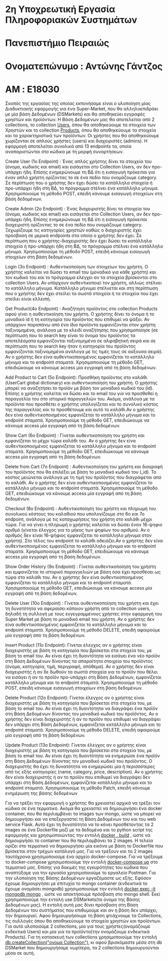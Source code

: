 # 2η Υποχρεωτική Εργασία Πληροφοριακών Συστημάτων 

# Πανεπιστήμιο Πειραιώς

# Ονοματεπώνυμο : Αντώνης Γάντζος

# ΑΜ : E18030

Σκοπός της εργασίας της οποίας εκπονήσαμε είναι ο υλοποίηση μίας Διαδυκτιακής εφαρμογής για ένα Super-Market, που θα αλληλοεπιδράει με μία βάση Δεδομένων (DSMarkets) και θα αποθηκεύει εγγραφές χρηστών και προϊόντων. Η Βάση Δεδομένων μας θα αποτελείται από 2 collections, το collection <ins>Users</ins>, όπου θα αποθηκεύουμε τα στοιχεία των Χρηστών και το collection <ins>Products</ins>, όπου θα αποθηκεύουμε τα στοιχεία και τα χαρακτηριστικά των προϊόντων. Οι χρήστες που θα αποθηκεύουμε χωρίζονται σε απλούς χρήστες (users) και διαχειριστές (admins). Η εφαρμογή αποτελείται συνολικά από 13 endpoints τα, οποία αναπαριστώνται στο κώδικα με τη μορφή συναρτήσεων.  

Create User (1ο Endpoint) :   Ένας απλός χρήστης δίνει τα στοιχεία του (όνομα, κωδικός και email) και εισάγεται στο Collection Users, αν δεν προ-υπάρχει ήδη. Επίσης ενημερώνουμε τη ΒΔ ότι η εισαγωγή πρόκειται για έναν απλό χρήστη ορίζοντας το σε ένα πεδίο που ονομάζουμε category. Σε περίπτωση που ο χρήστης δεν έχει δώσει τα κατάλληλα στοιχεία ή προ-υπάρχει ήδη στη ΒΔ, το πρόγραμμα στέλνει ένα κατάλληλο μήνυμα. Χρησιμοποιούμε τη μέθοδο POST, επειδή κάνουμε εισαγωγή στοιχείων στη βάση δεδομένων.

Create Admin (2ο Endpoint) :   Ένας διαχειριστής δίνει τα στοιχεία του (όνομα, κωδικός και email) και εισάγεται στο Collection Users, αν δεν προ-υπάρχει ήδη. Επίσης ενημερώνουμε τη ΒΔ ότι η εισαγωγή πρόκειται διαχειριστή ορίζοντας το σε ένα πεδίο που ονομάζουμε category. Ξεχωρίζουμε τις κατηγορίες χρηστών καθώς ο διαχειριστής έχει πρόσβαση σε μερικά endpoints στα οποία ο χρήστης δεν έχει. Σε περίπτωση που ο χρήστης-διαχειριστής δεν έχει δώσει τα κατάλληλα στοιχεία ή προ-υπάρχει ήδη στη ΒΔ, το πρόγραμμα στέλνει ένα κατάλληλο μήνυμα. Χρησιμοποιούμε τη μέθοδο POST, επειδή κάνουμε εισαγωγή στοιχείων στη βάση δεδομένων.

Login (3ο Endpoint) : Αυθεντικοποίηση των στοιχείων του χρήστη. Ο χρήστης καλείται να δώσει το email του (μοναδικό για κάθε χρήστη) και τον κωδικό του και το πρόγραμμα ελέγχει αν τα στοιχεία βρίσκονται στο collection Users. Αν υπάρχουν αυθεντικοποιεί τον χρήστη, αλλιώς στέλνει το κατάλληλο μήνυμα. Κατάλληλο μήνυμα στέλνεται και στη περίπτωση που ο χρήστης δεν έχει στείλει τα σωστά στοιχεία ή τα στοιχεία που έχει στείλει είναι ελλειπή. 

Get Product(4ο Endpoint) : Αναζήτηση προϊόντος στο collection Products αφού γίνει η αυθεντικοίηση του χρήστη. Ο χρήστης δίνει το όνομα ή το μοναδικό id ή τη κατηγορία του προϊόντος που επιθυμεί να ψάξει. Αν υπάρχουν παραπάνω από ένα ίδια προϊόντα εμφανίζονται στον χρήστη ταξινομημένα, ανάλογα με το κλειδί αναζήτησης που χρησιμοποίησε (σε περίπτωση που το search key είναι το όνομα του προϊόντος τα αποτελέσματα εμφανίζονται ταξινομημένα σε αλφαβητική σειρά και σε περίπτωση που το search key ήταν η κατηγορία του προϊόντος εμφανίζονται ταξινομημένα ανάλογα με τις τιμές τους σε αύξουσα σειρά). Αν ο χρήστης δεν είνα αυθεντικοποιημένος εμφανίζεται το κατάλληλο μήνυμα και το endpoint σταματά. Χρησιμοποιούμε τη μέθοδο GET, επειδιώκουμε να κάνουμε access μία εγγραφή από τη βάση δεδομένων.

Add Product to Cart (5ο Endpoint): Προσθήκη προϊόντος στο καλάθι (UserCart global dictionary) και αυθεντικοποίηση του χρήστη. Ο χρήστης μπορεί να αναζητήσει το προϊόν με βάση τον μοναδικό κωδικό του (id). Επίσης ο χρήστης καλείται να δώσει και το email του για να προσθεθεί η παραγγελία του στο ιστορικό παραγγελιών του. Ακόμα, ανάλογα με τα προϊόντα που προσθέτει ο χρήστης υπολογίζεται και το συνολικό κόστος της παραγγελίας και το προσθέτουμε και αυτό το καλάθι.Αν ο χρήστης δεν είνα αυθεντικοποιημένος εμφανίζεται το κατάλληλο μήνυμα και το endpoint σταματά. Χρησιμοποιούμε τη μέθοδο GET, επειδιώκουμε να κάνουμε access μία εγγραφή από τη βάση δεδομένων.

Show Cart (6o Endpoint) : Γίνεται αυθεντικοποίηση του χρήστη και εμφανίζεται το μέχρι τώρα καλάθι του. Αν ο χρήστης δεν είνα αυθεντικοποιημένος εμφανίζεται το κατάλληλο μήνυμα και το endpoint σταματά. Χρησιμοποιούμε τη μέθοδο GET, επειδιώκουμε να κάνουμε access μία εγγραφή από τη βάση δεδομένων.

Delete from Cart (7ο Endpoint) : Αυθεντικοποίηση του χρήστη και διαγραφή του προϊόντος που θα επιλέξει με βάση το μοναδικό κωδικό του (_id). Το κόστος μειώνεται ανάλογα με τη τιμή του προϊόντος που διαγράφεται από το καλάθι. Αν ο χρήστης δεν είνα αυθεντικοποιημένος εμφανίζεται το κατάλληλο μήνυμα και το endpoint σταματά. Χρησιμοποιούμε τη μέθοδο GET, επειδιώκουμε να κάνουμε access μία εγγραφή από τη βάση δεδομένων.

Checkout (8o Endpoint) : Αυθεντικοποίηση του χρήστη και πληρωμή του συνολικού κόστους του καλαθιού που υπολογίζουμε στο 6ο και 7ο endpoint, ανάλογα με τις καταχωρήσεις του χρήστη στο καλάθι μέχρι τώρα. Για να γίνει η πληρωμή ο χρήστης καλείται να δώσει έναν 16-ψηφιο αριθμό (γίνεται έλεγχος για το μήκος των ψηφίων του αριθμού. Αν ο αριθμός δεν είναι 16-ψήφιος εμφανίζεται το κατάλληλο μήνυμα στον χρήστη). Στο τέλος του endpoint το καλάθι αδειάζει.Αν ο χρήστης δεν είνα αυθεντικοποιημένος εμφανίζεται το κατάλληλο μήνυμα και το endpoint σταματά. Χρησιμοποιούμε τη μέθοδο GET, επειδιώκουμε να κάνουμε access μία εγγραφή από τη βάση δεδομένων.

Show Order History (9o Endpoint) : Γίνεται αυθεντικοποίηση του χρήστη και εμφανίζεται το ιστορικό παραγγελιών με βάση όσα έχει προσθέσει ως τώρα στο καλάθι του. Αν ο χρήστης δεν είνα αυθεντικοποιημένος εμφανίζεται το κατάλληλο μήνυμα και το endpoint σταματά. Χρησιμοποιούμε τη μέθοδο GET, επειδιώκουμε να κάνουμε access μία εγγραφή από τη βάση δεδομένων.

Delete User (10o Endpoint) : Γίνεται αυθεντικοποίηση του χρήστη και έχει τη δυνατότητα να αφεραίσει κάποιον χρήστη από το collection users, δηλαδή τη συλλογή με τους εγγεγραμμένους χρήστες στην εφαρμογή του Super Market με βάση το μοναδικό email του χρήστη. Αν ο χρήστης δεν είνα αυθεντικοποιημένος εμφανίζεται το κατάλληλο μήνυμα και το endpoint σταματά. Χρησιμοποιούμε τη μέθοδο DELETE, επειδή αφαιρούμε μία εγγραφή από τη βάση δεδομένων.

Insert Product (11ο Endpoint): Γίνεται έλεγχος αν ο χρήστης είναι διαχειριστής με βάση τη κατηγορία που βρίσκεται στα στοχεία του, με βάση το email του. Αν είναι έχει τη δυαντότητα να εισάγει ένα νέο προϊόν στη Βάση Δεδομένων δίνοντας τα απαραίτητα στοιχεία του προϊόντος (όνομα, κατηγορία, τιμή, περιγραφή, απόθεμα). Αν ο χρήστης δεν είναι διαχειριστής ή αν δε δωθούν τα σωστά στοιχεία για το προϊόν που θέλει να εισάγει ή αν το προϊόν προ-υπάρχει στη Βάση Δεδομένων, εμφανίζεται κατάλληλο μήνυμα και το endpoint σταματά. Χρησιμοποιούμε τη μέθοδο POST, επειδή κάνουμε εισαγωγή στοιχείων στη βάση δεδομένων.

Delete Product (12ο Endpoint): Γίνεται έλεγχος αν ο χρήστης είναι διαχειριστής με βάση τη κατηγορία που βρίσκεται στα στοχεία του, με βάση το email του. Αν είναι έχει τη δυαντότητα να διαγράψει ένα προϊόν στη Βάση Δεδομένων δίνοντας τον μοναδικό κωδικό του  προϊόντος. Αν ο χρήστης δεν είναι διαχειριστής ή αν το  προϊόν που επιθυμεί να διαγράψει δεν υπάρχει στη Βάση Δεδομένων, εμφανίζεται κατάλληλο μήνυμα και το endpoint σταματά. Χρησιμοποιούμε τη μέθοδο DELETE, επειδή αφαιρούμε μία εγγραφή από τη βάση δεδομένων.

Update Product (13ο Endpoint): Γίνεται έλεγχος αν ο χρήστης είναι διαχειριστής με βάση τη κατηγορία που βρίσκεται στα στοχεία του, με βάση το email του. Αν είναι έχει τη δυαντότητα να ενημερώσε ένα προϊόν στη Βάση Δεδομένων δίνοντας τον μοναδικό κωδικό του  προϊόντος. Ο διαχειριστής θα έχει τη δυνατότητα να ενημερώσει μία ή περισσότερες από τις εξής κατηγορίες (name, category, price, description). Αν ο χρήστης δεν είναι διαχειριστής ή αν το  προϊόν που επιθυμεί να διαγράψει δεν υπάρχει στη Βάση Δεδομένων, εμφανίζεται κατάλληλο μήνυμα και το endpoint σταματά. Χρησιμοποιούμε τη μέθοδο Patch, επειδή κάνουμε ενημέρωση της βάσης δεδομένων

Για να τρέξει την εφαρμογή ο χρήστης θα χρειαστεί αρχικά να τρέξει τον κώδικα σε ένα τερματικό. Ακόμα θα χρειαστεί να δημιουργήσει ένα docker container, που θα περιλαμβάνει τα images των mongo, ώστε να μπορεί να δημιουργήσει και να επεξεργαστεί τη Βάση Δεδομένων του και του web service Flask. Αυτό έχει τη δυνατότητα να το κάνει προσθέτοντας τα 2 images σε ένα Dockerfile μαζί με τα δεδομένα και τo python script της εφαρμογής και χρησιμοποιώντας την εντολή <ins>docker . build</ins> , ώστε να δημιουργήσει το container που θα περιλαμβάνει τα 2 images. Η τελεία ορίζει στο τερματικό να δημιουργήσει μία εικόνα με βάση το Dockerfile που βρίσκεται στον τρέχων κατάλογό μας. Για να τρέξουν και τα 2 images ταυτόχρονα χρησιμοποιούμε ένα αρχείο docker-compose. Για να τρέξουμε το docker-compose χρησιμοποιούμε την εντολή <ins>docker-compose up</ins> στο τερματικό μας.  Επίσης για δοκιμές της εγκυρότητας του κώδικα που αναπτύξαμε για την εργασία χρησιμοποιούμε το εργαλείο Postman. Για την υλοποίηση της Βάσης Δεδομένων εργαζόμαστε ως εξής. Εφόσον έχουμε δημιουργήσει με επιτυχία το mongo container (ενδεικτικά το έχουμε ονομάσει mongodb) χρησιμοποιούμε την εντολή <ins>docker exec -it mongodb mongo</ins> , ώστε να αποκτήσουμε πρόσβαση στο mongo shell. Εκεί χρησιμοποιούμε την εντολή use DSMarkets(το όνομα της Βάσης Δεδομένων μας). Η εντολή αυτή μας δίνει πρόσβαση στη Βάση Δεδομένων του συστήματος που επιθυμούμε και αν η βάση δεν υπάρχει, την δημιουργεί. Αφού δημιουργήσουμε τη βάση φτιάχνουμε τα Collections, τις συλλογές όπου θα αποθηκεύουμε τα στοιχεία χρηστών και προϊόντων. Για αυτό υλοποιούμε 2 collections, μία για τους χρήστες(ονομάζουμε ενδεκτικά Users) και μία για τα προϊόντα(την ονομάζουμε ενδεικτικά Products). Για τη κατασκευή των collections χρησιμοποιούμε την εντολή <ins>db.createCollection("ονομα Collection")</ins>, κι αφού βρισκόμαστε μέσα στη db DSMarket που δημιουργήσαμε νωρίτερα, τα 2 collections δημιουργούνται μέσα σε αυτή.
